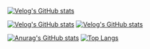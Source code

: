 [![Velog's GitHub stats](https://velog-readme-stats.vercel.app/api/badge?name=banjjoknim)](https://velog.io/@banjjoknim)

[![Velog's GitHub stats](https://velog-readme-stats.vercel.app/api?name=banjjoknim&tag=TIL)](https://velog-readme-stats.vercel.app/api?name=banjjoknim&tag=TIL)
[![Velog's GitHub stats](https://velog-readme-stats.vercel.app/api?name=banjjoknim)](https://velog-readme-stats.vercel.app/api?name=banjjoknim)

[![Anurag's GitHub stats](https://github-readme-stats.vercel.app/api?username=banjjoknim&repo=github-readme-stats&theme=white&show_icons=true&count_private=true)](https://github.com/banjjoknim/github-readme-stats)
[![Top Langs](https://github-readme-stats.vercel.app/api/top-langs/?username=banjjoknim&layout=compact)](https://github.com/anuraghazra/github-readme-stats)

